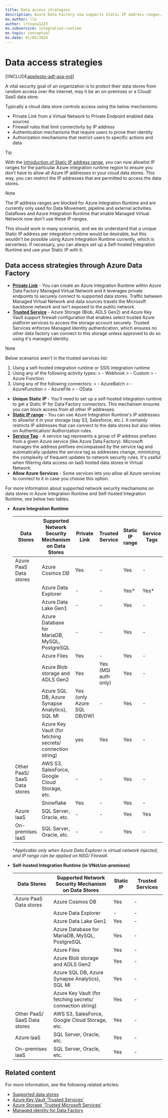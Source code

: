 ```yaml
---
title: Data access strategies
description: Azure Data Factory now supports Static IP address ranges.
ms.author: lle
author: lrtoyou1223
ms.subservice: integration-runtime
ms.topic: conceptual
ms.date: 01/05/2024
---
```


# Data access strategies

[!INCLUDE[appliesto-adf-asa-md](includes/appliesto-adf-asa-md.md)]

A vital security goal of an organization is to protect their data stores from random access over the internet, may it be an on-premises or a Cloud/ SaaS data store.

Typically a cloud data store controls access using the below mechanisms:
* Private Link from a Virtual Network to Private Endpoint enabled data sources
* Firewall rules that limit connectivity by IP address
* Authentication mechanisms that require users to prove their identity
* Authorization mechanisms that restrict users to specific actions and data

> [!TIP]
> With the [introduction of Static IP address range](./azure-integration-runtime-ip-addresses.md), you can now allowlist IP ranges for the particular Azure integration runtime region to ensure you don’t have to allow all Azure IP addresses in your cloud data stores. This way, you can restrict the IP addresses that are permitted to access the data stores.

> [!NOTE]
> The IP address ranges are blocked for Azure Integration Runtime and are currently only used for Data Movement, pipeline and external activities. Dataflows and Azure Integration Runtime that enable Managed Virtual Network now don't use these IP ranges.

This should work in many scenarios, and we do understand that a unique Static IP address per integration runtime would be desirable, but this wouldn't be possible using Azure Integration Runtime currently, which is serverless. If necessary, you can always set up a Self-hosted Integration Runtime and use your Static IP with it.

## Data access strategies through Azure Data Factory

* **[Private Link](../private-link/private-link-overview.md)** - You can create an Azure Integration Runtime within Azure Data Factory Managed Virtual Network and it leverages private endpoints to securely connect to supported data stores. Traffic between Managed Virtual Network and data sources travels the Microsoft backbone network and isn't exposed to the public network.
* **[Trusted Service](../storage/common/storage-network-security.md#exceptions)** - Azure Storage (Blob, ADLS Gen2) and Azure Key Vault support firewall configuration that enables select trusted Azure platform services to access the storage account securely. Trusted Services enforces Managed Identity authentication, which ensures no other data factory can connect to this storage unless approved to do so using it's managed identity. 
<!-- You can find more details in **[this blog](https://techcommunity.microsoft.com/t5/azure-data-factory/data-factory-is-now-a-trusted-service-in-azure-storage-and-azure/ba-p/964993)**. Hence, this is extremely secure and recommended. -->

> [!NOTE]
> Below scenarios aren't in the trusted services list:
> 1. Using a self-hosted integration runtime or SSIS integration runtime
> 2. Using any of the following activity types:
     >     - Webhook
     >     - Custom
     >     - Azure Function
> 3. Using any of the following connectors:
     >     - AzureBatch
     >     - AzureFunction
     >     - AzureFile
     >     - OData

* **Unique Static IP** - You'll need to set up a self-hosted integration runtime to get a Static IP for Data Factory connectors. This mechanism ensures you can block access from all other IP addresses.
* **[Static IP range](./azure-integration-runtime-ip-addresses.md)** - You can use Azure Integration Runtime's IP addresses to allowlist it in your storage (say S3, Salesforce, etc.). It certainly restricts IP addresses that can connect to the data stores but also relies on Authentication/ Authorization rules.
* **[Service Tag](../virtual-network/service-tags-overview.md)** - A service tag represents a group of IP address prefixes from a given Azure service (like Azure Data Factory). Microsoft manages the address prefixes encompassed by the service tag and automatically updates the service tag as addresses change, minimizing the complexity of frequent updates to network security rules. It's useful when filtering data access on IaaS hosted data stores in Virtual Network.
* **Allow Azure Services** - Some services lets you allow all Azure services to connect to it in case you choose this option.

For more information about supported network security mechanisms on data stores in Azure Integration Runtime and Self-hosted Integration Runtime, see below two tables.
* **Azure Integration Runtime**

   | Data Stores                  | Supported Network Security Mechanism on Data Stores | Private Link     | Trusted Service     | Static IP range | Service Tags | Allow Azure Services |
    |------------------------------|-------------------------------------------------------------|---------------------|-----------------|--------------|----------------------|-----------------|
    | Azure PaaS Data stores       | Azure Cosmos DB                                     | Yes              | -                   | Yes             | -            | Yes                  |
    |                              | Azure Data Explorer                                 | -                | -                   | Yes*            | Yes*         | -                    |
    |                              | Azure Data Lake Gen1                                | -                | -                   | Yes             | -            | Yes                  |
    |                              | Azure Database for MariaDB, MySQL, PostgreSQL       | -                | -                   | Yes             | -            | Yes                  |
    |                              | Azure Files                                  | Yes              | -                   | Yes             | -            | .                    |
    |                              | Azure Blob storage and ADLS Gen2                     | Yes              | Yes (MSI auth only) | Yes             | -            | .                    |
    |                              | Azure SQL DB,  Azure Synapse Analytics), SQL   Ml  | Yes (only Azure SQL DB/DW)        | -                   | Yes             | -            | Yes                  |
    |                              | Azure Key Vault (for fetching secrets/   connection string) | yes      | Yes                 | Yes             | -            | -                    |
    | Other PaaS/ SaaS Data stores | AWS   S3, SalesForce, Google Cloud Storage, etc.    | -                | -                   | Yes             | -            | -                    |
    |                               | Snowflake                                         |   Yes             |   -                 | Yes             | -         | -                         |
    | Azure IaaS                   | SQL Server, Oracle,   etc.                          | -                | -                   | Yes             | Yes          | -                    |
    | On-premises IaaS              | SQL Server, Oracle,   etc.                          | -                | -                   | Yes             | -            | - 
    
    
    **Applicable only when Azure Data Explorer is virtual network injected, and IP range can be applied on NSG/ Firewall.*

* **Self-hosted Integration Runtime (in VNet/on-premises)**

    | Data   Stores                  | Supported Network   Security Mechanism on Data Stores         | Static IP | Trusted   Services  |
    |--------------------------------|---------------------------------------------------------------|-----------|---------------------|
    | Azure PaaS   Data stores       | Azure Cosmos DB                                               | Yes       | -                   |
    |                                | Azure Data Explorer                                           | -         | -                   |
    |                                | Azure Data Lake Gen1                                          | Yes       | -                   |
    |                                | Azure Database for   MariaDB, MySQL, PostgreSQL               | Yes       | -                   |
    |                                | Azure Files                                            | Yes       | -                   |
    |                                | Azure Blob storage and ADLS Gen2                             | Yes       | - |
    |                                | Azure SQL DB, Azure Synapse Analytics), SQL   Ml          | Yes       | -                   |
    |                                | Azure Key Vault (for   fetching secrets/   connection string) | Yes       | -                 |
    | Other PaaS/   SaaS Data stores | AWS   S3, SalesForce, Google Cloud Storage, etc.              | Yes       | -                   |
    | Azure laaS                     | SQL Server,   Oracle,   etc.                                  | Yes       | -                   |
    | On-premises   laaS              | SQL Server,   Oracle,   etc.                                  | Yes       | -                   |


## Related content

For more information, see the following related articles:
* [Supported data stores](./copy-activity-overview.md#supported-data-stores-and-formats)
* [Azure Key Vault ‘Trusted Services’](/azure/key-vault/general/overview-vnet-service-endpoints#trusted-services)
* [Azure Storage ‘Trusted Microsoft Services’](../storage/common/storage-network-security.md#trusted-microsoft-services)
* [Managed identity for Data Factory](./data-factory-service-identity.md)
